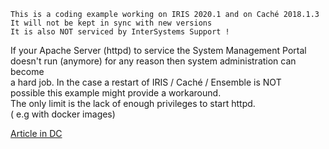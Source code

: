  ~~~
 This is a coding example working on IRIS 2020.1 and on Caché 2018.1.3 
 It will not be kept in sync with new versions      
 It is also NOT serviced by InterSystems Support !   
~~~ 

If your Apache Server (httpd) to service the System Management Portal  
doesn't run (anymore) for any reason then system administration can become  
a hard job. In the case a restart of IRIS / Caché / Ensemble is NOT  
possible this example might provide a workaround.  
The only limit is the lack of enough privileges to start httpd.  
( e.g with docker images)  

[Article in DC](https://community.intersystems.com/post/how-restart-smp-server)

